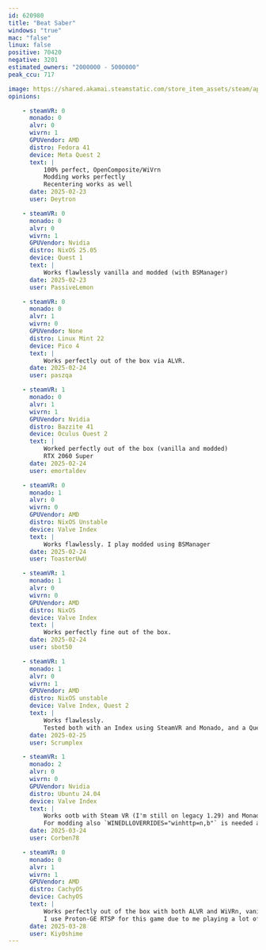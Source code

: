 ```yaml
---
id: 620980
title: "Beat Saber"
windows: "true"
mac: "false"
linux: false
positive: 70420
negative: 3201
estimated_owners: "2000000 - 5000000"
peak_ccu: 717

image: https://shared.akamai.steamstatic.com/store_item_assets/steam/apps/620980/header.jpg?t=1731661369
opinions:

    - steamVR: 0
      monado: 0
      alvr: 0
      wivrn: 1
      GPUVendor: AMD
      distro: Fedora 41
      device: Meta Quest 2
      text: |
          100% perfect, OpenComposite/WiVrn
          Modding works perfectly
          Recentering works as well
      date: 2025-02-23
      user: Deytron

    - steamVR: 0
      monado: 0
      alvr: 0
      wivrn: 1
      GPUVendor: Nvidia
      distro: NixOS 25.05
      device: Quest 1
      text: |
          Works flawlessly vanilla and modded (with BSManager)
      date: 2025-02-23
      user: PassiveLemon

    - steamVR: 0
      monado: 0
      alvr: 1
      wivrn: 0
      GPUVendor: None
      distro: Linux Mint 22
      device: Pico 4
      text: |
          Works perfectly out of the box via ALVR.
      date: 2025-02-24
      user: paszqa

    - steamVR: 1
      monado: 0
      alvr: 1
      wivrn: 1
      GPUVendor: Nvidia
      distro: Bazzite 41
      device: Oculus Quest 2
      text: |
          Worked perfectly out of the box (vanilla and modded)
          RTX 2060 Super
      date: 2025-02-24
      user: emortaldev

    - steamVR: 0
      monado: 1
      alvr: 0
      wivrn: 0
      GPUVendor: AMD
      distro: NixOS Unstable
      device: Valve Index
      text: |
          Works flawlessly. I play modded using BSManager
      date: 2025-02-24
      user: ToasterUwU

    - steamVR: 1
      monado: 1
      alvr: 0
      wivrn: 0
      GPUVendor: AMD
      distro: NixOS
      device: Valve Index
      text: |
          Works perfectly fine out of the box.
      date: 2025-02-24
      user: sbot50

    - steamVR: 1
      monado: 1
      alvr: 0
      wivrn: 1
      GPUVendor: AMD
      distro: NixOS unstable
      device: Valve Index, Quest 2
      text: |
          Works flawlessly.
          Tested both with an Index using SteamVR and Monado, and a Quest 2 with WiVRn.
      date: 2025-02-25
      user: Scrumplex

    - steamVR: 1
      monado: 2
      alvr: 0
      wivrn: 0
      GPUVendor: Nvidia
      distro: Ubuntu 24.04
      device: Valve Index
      text: |
          Works ootb with Steam VR (I'm still on legacy 1.29) and Monado. For Monado it needs steam launch option `OXR_PARALLEL_VIEWS=1 %command%` to fix reflections.
          For modding also `WINEDLLOVERRIDES="winhttp=n,b"` is needed as steam launch option. For me Beat Saber is set to Proton Experimental (currently 2025-03-20)
      date: 2025-03-24
      user: Corben78

    - steamVR: 0
      monado: 0
      alvr: 1
      wivrn: 1
      GPUVendor: AMD
      distro: CachyOS
      device: CachyOS
      text: |
          Works perfectly out of the box with both ALVR and WiVRn, vanilla and modded
          I use Proton-GE RTSP for this game due to me playing a lot of maps with the cinema mod
      date: 2025-03-28
      user: Kiy0shime
---
```

